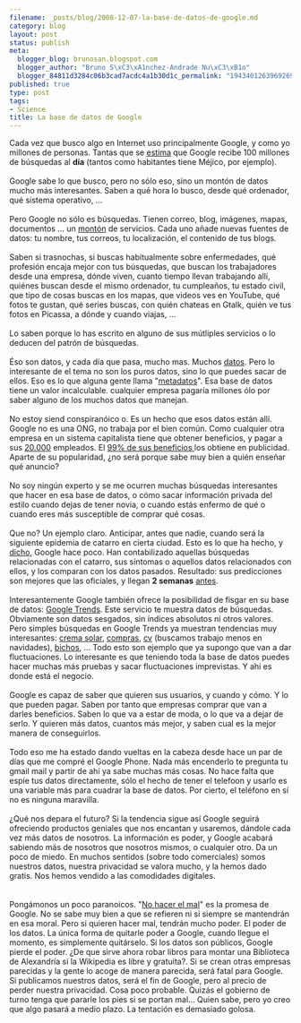 ```yaml
--- 
filename: _posts/blog/2008-12-07-la-base-de-datos-de-google.md
category: blog
layout: post
status: publish
meta: 
  blogger_blog: brunosan.blogspot.com
  blogger_author: "Bruno S\xC3\xA1nchez-Andrade Nu\xC3\xB1o"
  blogger_84811d3284c06b3cad7acdc4a1b30d1c_permalink: "1943401263969269722"
published: true
type: post
tags: 
- Science
title: La base de datos de Google
---
```

Cada vez que busco algo en Internet uso principalmente Google, y como yo millones de personas. Tantas que se <a href="http://en.wikipedia.org/wiki/Google_search">estima</a> que Google recibe 100 millones de búsquedas al <span style="font-weight:bold;">día</span> (tantos como habitantes tiene Méjico, por ejemplo).<br /><br />Google sabe lo que busco, pero no sólo eso, sino un montón de datos mucho más interesantes. Saben a qué hora lo busco, desde qué ordenador, qué sistema operativo, ...<br /><br />Pero Google no sólo es búsquedas. Tienen correo, blog, imágenes, mapas, documentos ... un <a href="http://en.wikipedia.org/wiki/List_of_Google_products">montón</a> de servicios. Cada uno añade nuevas fuentes de datos: tu nombre, tus correos, tu localización, el contenido de tus blogs.<br /><br />Saben si trasnochas, si buscas habitualmente sobre enfermedades, qué profesión encaja mejor con tus búsquedas, que buscan los trabajadores desde una empresa, dónde viven, cuanto tiempo llevan trabajando allí, quiénes buscan desde el mismo ordenador, tu cumpleaños, tu estado civil, que tipo de cosas buscas en los mapas, que videos ves en YouTube, qué fotos te gustan, qué series buscas, con quién chateas en Gtalk, quién ve tus fotos en Picassa, a dónde y cuando viajas, ...<br /><br />Lo saben porque lo has escrito en alguno de sus mútliples servicios o lo deducen del patrón de búsquedas.<br /><br />Éso son datos, y cada día que pasa, mucho mas. Muchos <a href="http://en.wikipedia.org/wiki/BigTable">datos</a>. Pero lo interesante de el tema no son los puros datos, sino lo que puedes sacar de ellos. Eso es lo que alguna gente llama "<a href="http://en.wikipedia.org/wiki/Metadata">metadatos</a>". Esa base de datos tiene un valor incalculable. cualquier empresa pagaría millones ólo por saber alguno de los muchos datos que manejan.<br /><br />No estoy siend conspiranóico o. Es un hecho que esos datos están allí. Google no es una ONG, no trabaja por el bien común. Como cualquier otra empresa en un sistema capitalista tiene que obtener beneficios, y pagar a sus <a href="http://en.wikipedia.org/wiki/Google">20.000</a> empleados. El <a href="http://en.wikipedia.org/wiki/Google#cite_ref-46">99% de sus beneficios </a>los obtiene en publicidad. Aparte de su popularidad, ¿no será porque sabe muy bien a quién enseñar qué anuncio?<br /><br />No soy ningún experto y se me ocurren muchas búsquedas interesantes que hacer en esa base de datos, o cómo sacar información privada del estilo cuando dejas de tener novia, o cuando estás enfermo de qué o cuando eres más susceptible de comprar qué cosas.<br /><br />Que no? Un ejemplo claro. Anticipar, antes que nadie, cuando será la siguiente epidemia de catarro en cierta ciudad. Esto es lo que ha hecho, y <a href="http://www.google.org/flutrends/">dicho</a>, Google hace poco.  Han contabilizado aquellas búsquedas relacionadas con el catarro, sus síntomas o aquellos datos relacionados con ellos, y los comparan con los datos pasados. Resultado: sus predicciones son mejores que las oficiales,  y llegan <span style="font-weight:bold;">2 semanas</span> <a href="http://www.google.org/about/flutrends/how.html">antes</a>.<br /><br />Interesantemente Google también ofrece la posibilidad de fisgar en su base de datos: <a href="http://www.google.com/trends">Google Trends</a>.  Este servicio te muestra datos de búsquedas. Obviamente son datos sesgados, sin índices absolutos ni otros valores. Pero simples búsquedas en Google Trends ya muestran tendencias muy interesantes: <a href="http://www.google.com/trends?q=suncream&amp;ctab=0&amp;geo=all&amp;date=all&amp;sort=0">crema solar</a>, <a href="http://www.google.com/trends?q=buy&amp;ctab=0&amp;geo=US&amp;geor=all&amp;date=all&amp;sort=0">compras</a>, <a href="http://www.google.com/trends?q=cv&amp;ctab=0&amp;geo=all&amp;date=all&amp;sort=0">cv</a> (buscamos trabajo menos en navidades), <a href="http://www.google.com/trends?q=bugs&amp;ctab=0&amp;geo=US&amp;geor=all&amp;date=all&amp;sort=0">bichos</a>, ...  Todo esto son ejemplo que ya supongo que van a dar fluctuaciones. Lo interesante es que teniendo toda la base de datos puedes hacer muchas más pruebas y sacar fluctuaciones imprevistas. Y ahí es donde está el negocio.<br /><br />Google es capaz de saber que quieren sus usuarios, y cuando y cómo. Y lo que pueden pagar. Saben por tanto que empresas comprar que van a darles beneficios. Saben lo que va a estar de moda, o lo que va a dejar de serlo. Y quieren más datos, cuantos más mejor, y saben cual es la mejor manera de conseguirlos. <br /><br />Todo eso me ha estado dando vueltas en la cabeza desde hace un par de días que me compré el Google Phone. Nada más encenderlo te pregunta tu gmail mail y partir de ahí ya sabe muchas más cosas. No hace falta que espíe tus datos directamente, sólo el hecho de tener el telefoon y usarlo es una variable más para cuadrar la base de datos. Por cierto, el teléfono en sí no es ninguna maravilla.<br /><br />¿Qué nos depara el futuro? Si la tendencia sigue así Google seguirá ofreciendo productos geniales que nos encantan y usaremos, dándole cada vez más datos de nosotros. La información es poder, y Google acabará sabiendo más de nosotros que nosotros mismos, o cualquier otro.  Da un poco de miedo. En muchos sentidos (sobre todo comerciales) somos nuestros datos, nuestra privacidad se valora mucho, y la hemos dado gratis. Nos hemos vendido a las comodidades digitales.<br /><br /><br />Pongámonos un poco paranoicos. "<a href="http://www.google.com/privacy.html">No hacer el mal</a>" es la promesa de Google. No se sabe muy bien a que se refieren ni si siempre se mantendrán en esa moral. Pero si quieren hacer mal, tendrán mucho poder. El poder de los datos.  La única forma de quitarle poder a Google, cuando llegue el momento,  es simplemente quitárselo. Si los datos son públicos, Google pierde el poder. ¿De que sirve ahora robar libros para montar una Biblioteca de Alexandría si la Wikipedia es libre y gratuita?. Si se crean otras empresas parecidas y la gente lo acoge de manera parecida, será  fatal para Google. Si publicamos nuestros datos, será el fin de Google, pero al precio de perder nuestra privacidad. Cosa poco probable. Quizás el gobierno de turno tenga que pararle los pies si se portan mal... Quien sabe, pero yo creo que algo pasará a medio plazo. La tentación es demasiado golosa.
